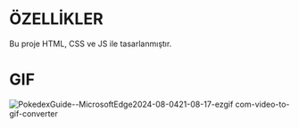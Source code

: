 # ÖZELLİKLER
Bu proje HTML, CSS ve JS ile tasarlanmıştır.

# GIF

![PokedexGuide--MicrosoftEdge2024-08-0421-08-17-ezgif com-video-to-gif-converter](https://github.com/user-attachments/assets/4be78761-5cb1-4c87-9d44-031f57cc15cf)
